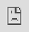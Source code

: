```yaml
---
layout: archive
title: "CV"
permalink: /cv/
author_profile: true
---
```


Download <a href="https://robbiemparks.github.io/files/RobbieParksCV20200408.pdf" target="_blank">CV</a>

<html><iframe src="https://robbiemparks.github.io/files/RobbieParksCV20200408.pdf" frameborder="0" allowfullscreen
    style="position:absolute;top:0;left:0;width:100%;height:100%;"></iframe></html>
